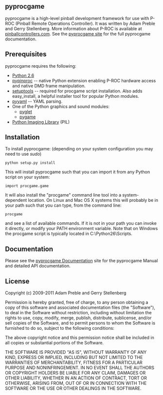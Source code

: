 ## pyprocgame

pyprocgame is a high-level pinball development framework for use with P-ROC (Pinball Remote Operations Controller).  It was written by Adam Preble and Gerry Stellenberg.  More information about P-ROC is available at [pinballcontrollers.com](http://pinballcontrollers.com/).  See the [pyprocgame site](http://pyprocgame.pindev.org/) for the full pyprocgame documentation.

## Prerequisites

pyprocgame requires the following:

- [Python 2.6](http://python.org/)
- [pypinproc](http://github.com/preble/pypinproc) -- native Python extension enabling P-ROC hardware access and native DMD frame manipulation.
- [setuptools](http://pypi.python.org/pypi/setuptools) -- required for procgame script installation.  Also adds easy\_install, a helpful installer tool for popular Python modules.
- [pyyaml](http://pyyaml.org/) -- YAML parsing.
- One of the Python graphics and sound modules:
  - [pyglet](http://www.pyglet.org/)
  - [pygame](http://www.pygame.org/)
- [Python Imaging Library](http://www.pythonware.com/products/pil/) (PIL)

## Installation

To install pyprocgame: (depending on your system configuration you may need to use _sudo_)

	python setup.py install

This will install pyprocgame such that you can import it from any Python script on your system:

	import procgame.game

It will also install the "procgame" command line tool into a system-dependent location.  On Linux and Mac OS X systems this will probably be in your path such that you can type, from the command line:

	procgame

and see a list of available commands.  If it is not in your path you can invoke it directly, or modify your PATH environment variable.  Note that on Windows the procgame script is typically located in C:\Python26\Scripts.

## Documentation

Please see the [pyprocgame Documentation](http://pyprocgame.pindev.org/) site for the pyprocgame Manual and detailed API documentation.

## License

Copyright (c) 2009-2011 Adam Preble and Gerry Stellenberg

Permission is hereby granted, free of charge, to any person obtaining a copy
of this software and associated documentation files (the "Software"), to deal
in the Software without restriction, including without limitation the rights
to use, copy, modify, merge, publish, distribute, sublicense, and/or sell
copies of the Software, and to permit persons to whom the Software is
furnished to do so, subject to the following conditions:

The above copyright notice and this permission notice shall be included in
all copies or substantial portions of the Software.

THE SOFTWARE IS PROVIDED "AS IS", WITHOUT WARRANTY OF ANY KIND, EXPRESS OR
IMPLIED, INCLUDING BUT NOT LIMITED TO THE WARRANTIES OF MERCHANTABILITY,
FITNESS FOR A PARTICULAR PURPOSE AND NONINFRINGEMENT. IN NO EVENT SHALL THE
AUTHORS OR COPYRIGHT HOLDERS BE LIABLE FOR ANY CLAIM, DAMAGES OR OTHER
LIABILITY, WHETHER IN AN ACTION OF CONTRACT, TORT OR OTHERWISE, ARISING FROM,
OUT OF OR IN CONNECTION WITH THE SOFTWARE OR THE USE OR OTHER DEALINGS IN
THE SOFTWARE.